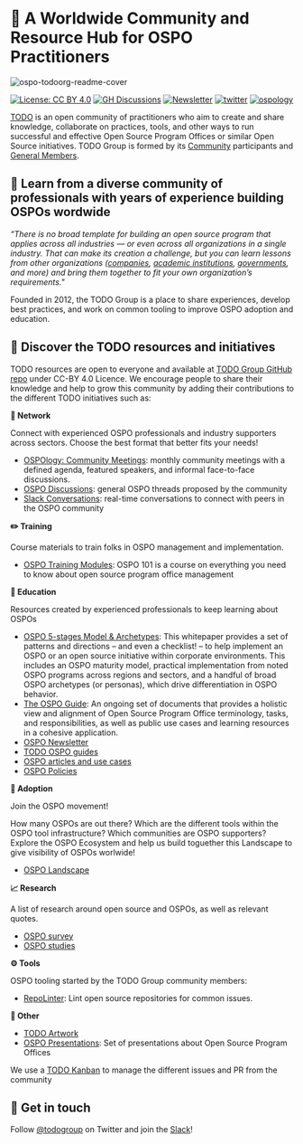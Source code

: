 # 👋 A Worldwide Community and Resource Hub for OSPO Practitioners

![ospo-todoorg-readme-cover](https://user-images.githubusercontent.com/43671777/180250962-3a0dad60-646c-42e4-9774-ff124c4ec073.png)

[![License: CC BY 4.0](https://img.shields.io/badge/License-CC_BY_4.0-lightgrey.svg)](https://creativecommons.org/licenses/by/4.0/)
[![GH Discussions](https://img.shields.io/badge/OSPO-Discussions-green)](https://github.com/todogroup/ospology/discussions)
[![Newsletter](https://img.shields.io/badge/OSPO-Newsletter-%2300FFFF)](https://ospo-news.ghost.io/)
[![twitter](https://img.shields.io/twitter/follow/todogroup?style=social)](https://twitter.com/todogroup)
[![ospology](https://img.shields.io/youtube/channel/subscribers/UCi-ELHAwzoYZvAs4FH-ShaA?style=social)](https://www.youtube.com/@ospology)



[TODO](https://todogroup.org/#) is an open community of practitioners who aim to create and share knowledge, collaborate on practices, tools, and other ways to run successful and effective Open Source Program Offices or similar Open Source initiatives. TODO Group is formed by its [Community](https://todogroup.org/community) participants and [General Members](https://todogroup.org/members).

## 🚀 Learn from a diverse community of professionals with years of experience building OSPOs wordwide



*“There is no broad template for building an open source program that applies across all industries — or even across all organizations in a single industry. That can make its creation a challenge, but you can learn lessons from other organizations ([companies](https://todogroup.org/faq/#should-i-join), [academic institutions](https://todogroup.org/faq/#as-a-university-or-academic-institution-can-i-join-the-todo-group), [governments](https://todogroup.org/faq/#as-a-government-institution-can-i-join-the-todo-group), and more) and bring them together to fit your own organization’s requirements."*


Founded in 2012, the TODO Group is a place to share experiences, develop best practices, and work on common tooling to improve OSPO adoption and education.



## 📝 Discover the TODO resources and initiatives


TODO resources are open to everyone and available at [TODO Group GitHub repo](https://github.com/todogroup) under CC-BY 4.0 Licence. We encourage people to share their knowledge and help to grow this community by adding their contributions to the different TODO initiatives such as:

**💬 Network**

Connect with experienced OSPO professionals and industry supporters across sectors. Choose the best format that better fits your needs!

* [OSPOlogy: Community Meetings](https://github.com/todogroup/ospology/tree/main/meetings): monthly community meetings with a defined agenda, featured speakers, and informal face-to-face discussions.
* [OSPO Discussions](https://github.com/todogroup/ospology/discussions): general OSPO threads proposed by the community
* [Slack Conversations](https://slack.todogroup.org/): real-time conversations to connect with peers in the OSPO community

**✏️ Training**

Course materials to train folks in OSPO management and implementation.

* [OSPO Training Modules](https://github.com/todogroup/ospo101): OSPO 101 is a course on everything you need to know about open source program office management

**📖 Education**

Resources created by experienced professionals to keep learning about OSPOs

* [OSPO 5-stages Model & Archetypes](https://linuxfoundation.org/tools/the-evolution-of-the-open-source-program-office-ospo/): This whitepaper provides a set of patterns and directions – and even a checklist! – to help implement an OSPO or an open source initiative within corporate environments. This includes an OSPO maturity model, practical implementation from noted OSPO programs across regions and sectors, and a handful of broad OSPO archetypes (or personas), which drive differentiation in OSPO behavior.
* [The OSPO Guide](https://landscape.todogroup.org/guide): An ongoing set of documents that provides a holistic view and alignment of Open Source Program Office terminology, tasks, and responsibilities, as well as public use cases and learning resources in a cohesive application.
* [OSPO Newsletter](https://github.com/todogroup/ospology/tree/main/newsletter)
* [TODO OSPO guides](https://github.com/todogroup/todogroup.org/tree/main/content/en/guides)
* [OSPO articles and use cases](https://github.com/todogroup/todogroup.org/tree/main/content/en/blog)
* [OSPO Policies](https://github.com/todogroup/policies)

**🔭 Adoption**

Join the OSPO movement!

How many OSPOs are out there? Which are the different tools within the OSPO tool infrastructure? Which communities are OSPO supporters? Explore the OSPO Ecosystem and help us build toguether this Landscape to give visibility of OSPOs worlwide!

* [OSPO Landscape](https://github.com/todogroup/ospolandscape)

**📈 Research**

A list of research around open source and OSPOs, as well as relevant quotes.

* [OSPO survey](https://github.com/todogroup/osposurvey)
* [OSPO studies](https://github.com/todogroup/opensource-research)


**⚙️ Tools**

OSPO tooling started by the TODO Group community members:

* [RepoLinter](https://github.com/todogroup/repolinter): Lint open source repositories for common issues.

**📢 Other**

* [TODO Artwork](https://github.com/todogroup/artwork)
* [OSPO Presentations](https://github.com/todogroup/presentations): Set of presentations about Open Source Program Offices

We use a [TODO Kanban](https://github.com/todogroup/todogroup.org/projects/1) to manage the different issues and PR from the community

## 👋 Get in touch

Follow [@todogroup](https://twitter.com/todogroup) on Twitter and join the [Slack](https://slack.todogroup.org/)!
